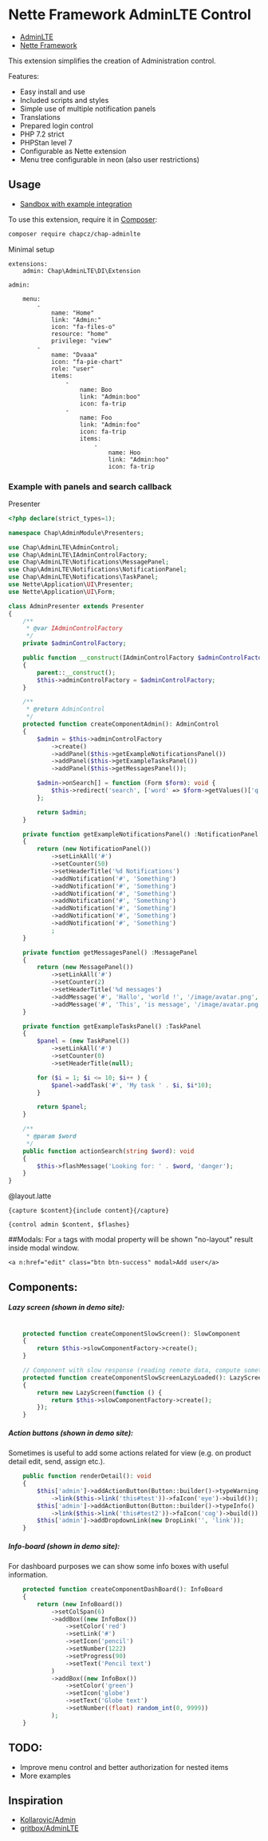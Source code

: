 # Nette Framework AdminLTE Control


* [AdminLTE](https://github.com/almasaeed2010/AdminLTE)
* [Nette Framework](https://nette.org/)

This extension simplifies the creation of Administration control.

Features:
- Easy install and use
- Included scripts and styles
- Simple use of multiple notification panels
- Translations
- Prepared login control
- PHP 7.2 strict
- PHPStan level 7 
- Configurable as Nette extension
- Menu tree configurable in neon (also user restrictions)


## Usage

* [Sandbox with example integration](https://github.com/chapcz/admin-sandbox)

To use this extension, require it in [Composer](https://getcomposer.org/):

```bash
composer require chapcz/chap-adminlte
```
Minimal setup
```neon
extensions:
	admin: Chap\AdminLTE\DI\Extension

admin:
	
	menu:
		-
			name: "Home"
			link: "Admin:"
			icon: "fa-files-o"
			resource: "home"
			privilege: "view"
		-
			name: "Dvaaa"
			icon: "fa-pie-chart"
			role: "user"
			items:
				-
					name: Boo
					link: "Admin:boo"
					icon: fa-trip
				-
					name: Foo
					link: "Admin:foo"
					icon: fa-trip
					items:
					    -
					        name: Hoo
					        link: "Admin:hoo"
					        icon: fa-trip
```
### Example with panels and search callback  

Presenter 
```php
<?php declare(strict_types=1);

namespace Chap\AdminModule\Presenters;

use Chap\AdminLTE\AdminControl;
use Chap\AdminLTE\IAdminControlFactory;
use Chap\AdminLTE\Notifications\MessagePanel;
use Chap\AdminLTE\Notifications\NotificationPanel;
use Chap\AdminLTE\Notifications\TaskPanel;
use Nette\Application\UI\Presenter;
use Nette\Application\UI\Form;

class AdminPresenter extends Presenter
{
    /**
     * @var IAdminControlFactory
     */
    private $adminControlFactory;

    public function __construct(IAdminControlFactory $adminControlFactory)
    {
        parent::__construct();
        $this->adminControlFactory = $adminControlFactory;
    }

    /**
     * @return AdminControl
     */
    protected function createComponentAdmin(): AdminControl
    {
        $admin = $this->adminControlFactory
            ->create()
            ->addPanel($this->getExampleNotificationsPanel())
            ->addPanel($this->getExampleTasksPanel())
            ->addPanel($this->getMessagesPanel());

        $admin->onSearch[] = function (Form $form): void {
            $this->redirect('search', ['word' => $form->getValues()['q']]);
        };

        return $admin;
    }

    private function getExampleNotificationsPanel() :NotificationPanel
    {
        return (new NotificationPanel())
            ->setLinkAll('#')
            ->setCounter(50)
            ->setHeaderTitle('%d Notifications')
            ->addNotification('#', 'Something')
            ->addNotification('#', 'Something')
            ->addNotification('#', 'Something')
            ->addNotification('#', 'Something')
            ->addNotification('#', 'Something')
            ->addNotification('#', 'Something')
            ->addNotification('#', 'Something')
            ;
    }

    private function getMessagesPanel() :MessagePanel
    {
        return (new MessagePanel())
            ->setLinkAll('#')
            ->setCounter(2)
            ->setHeaderTitle('%d messages')
            ->addMessage('#', 'Hallo', 'world !', '/image/avatar.png', '2 hours ago')
            ->addMessage('#', 'This', 'is message', '/image/avatar.png', '3 hours ago');
    }

    private function getExampleTasksPanel() :TaskPanel
    {
        $panel = (new TaskPanel())
            ->setLinkAll('#')
            ->setCounter(0)
            ->setHeaderTitle(null);

        for ($i = 1; $i <= 10; $i++ ) {
            $panel->addTask('#', 'My task ' . $i, $i*10);
        }

        return $panel;
    }

    /**
     * @param $word
     */
    public function actionSearch(string $word): void
    {
        $this->flashMessage('Looking for: ' . $word, 'danger');
    }
}
```

@layout.latte 
```latte
{capture $content}{include content}{/capture}

{control admin $content, $flashes}
```
##Modals:
For `a` tags with modal property will be shown "no-layout" result inside modal window.

```latte
<a n:href="edit" class="btn btn-success" modal>Add user</a>
```

## Components:
##### Lazy screen (shown in demo site):

```php

    protected function createComponentSlowScreen(): SlowComponent
    {
        return $this->slowComponentFactory->create();
    }

    // Component with slow response (reading remote data, compute something) 
    protected function createComponentSlowScreenLazyLoaded(): LazyScreen
    {
        return new LazyScreen(function () {
            return $this->slowComponentFactory->create();
        });
    }
```

##### Action buttons (shown in demo site):
Sometimes is useful to add some actions related for view (e.g. on product detail edit, send, assign etc.). 

```php
    public function renderDetail(): void
    {
        $this['admin']->addActionButton(Button::builder()->typeWarning()
            ->link($this->link('this#test'))->faIcon('eye')->build());
        $this['admin']->addActionButton(Button::builder()->typeInfo()
            ->link($this->link('this#test2'))->faIcon('cog')->build());
        $this['admin']->addDropdownLink(new DropLink('', 'link'));
    }
```
##### Info-board (shown in demo site):
For dashboard purposes we can show some info boxes with useful information.

```php
    protected function createComponentDashBoard(): InfoBoard
    {
        return (new InfoBoard())
            ->setColSpan(6)
            ->addBox((new InfoBox())
                ->setColor('red')
                ->setLink('#')
                ->setIcon('pencil')
                ->setNumber(1222)
                ->setProgress(90)
                ->setText('Pencil text')
            )
            ->addBox((new InfoBox())
                ->setColor('green')
                ->setIcon('globe')
                ->setText('Globe text')
                ->setNumber((float) random_int(0, 9999))
            );
    }
```

## TODO:

- Improve menu control and better authorization for nested items
- More examples
 
 
## Inspiration

- [Kollarovic/Admin](https://github.com/Kollarovic/Admin)
- [gritbox/AdminLTE](https://github.com/gritbox/AdminLTE)
